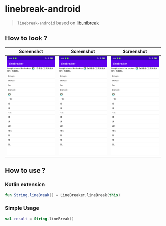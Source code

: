 # linebreak-android

> `linebreak-android` based on [libunibreak](https://github.com/adah1972/libunibreak)

## How to look ?

| Screenshot               | Screenshot               | Screenshot               |
| ------------------------ | ------------------------ | ------------------------ |
| ![](art/screenshot1.png) | ![](art/screenshot1.png) | ![](art/screenshot1.png) |

## How to use ?

### Kotlin extension

```Kotlin
fun String.lineBreak() = LineBreaker.lineBreak(this)
```

### Simple Usage

```Kotlin
val result = String.lineBreak()
```
